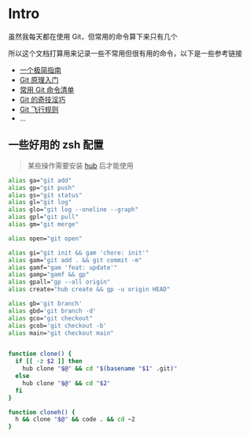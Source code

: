 # Intro

虽然我每天都在使用 Git，但常用的命令算下来只有几个

所以这个文档打算用来记录一些不常用但很有用的命令，以下是一些参考链接

- [一个极简指南](https://rogerdudler.github.io/git-guide/index.zh.html)
- [Git 原理入门](https://www.ruanyifeng.com/blog/2018/10/git-internals.html)
- [常用 Git 命令清单](https://www.ruanyifeng.com/blog/2015/12/git-cheat-sheet.html)
- [Git 的奇技淫巧](https://github.com/521xueweihan/git-tips)
- [Git 飞行规则](https://github.com/k88hudson/git-flight-rules/blob/master/README_zh-CN.md)
- ...


## 一些好用的 zsh 配置

> 某些操作需要安装 [hub](https://github.com/github/hub) 后才能使用

```sh
alias ga="git add"
alias gp="git push"
alias gs="git status"
alias gl="git log"
alias glo="git log --oneline --graph"
alias gpl="git pull"
alias gm="git merge"

alias open="git open"

alias gi="git init && gam 'chore: init'"
alias gam="git add . && git commit -m"
alias gamf="gam 'feat: update'"
alias gamp="gamf && gp"
alias gpall="gp --all origin"
alias create="hub create && gp -u origin HEAD"

alias gb='git branch'
alias gbd='git branch -d'
alias gco="git checkout"
alias gcob='git checkout -b'
alias main="git checkout main"


function clone() {
  if [[ -z $2 ]] then
    hub clone "$@" && cd "$(basename "$1" .git)"
  else
    hub clone "$@" && cd "$2"
  fi
}

function cloneh() {
  h && clone "$@" && code . && cd ~2
}
```